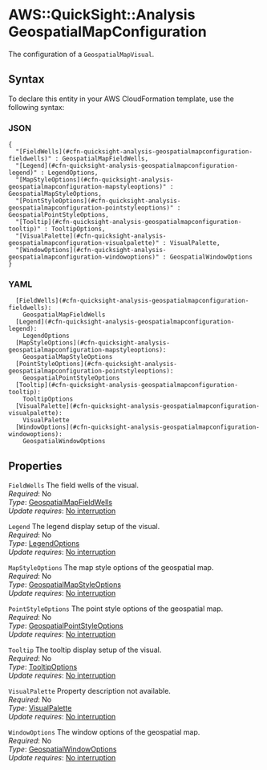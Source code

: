 # AWS::QuickSight::Analysis GeospatialMapConfiguration<a name="aws-properties-quicksight-analysis-geospatialmapconfiguration"></a>

The configuration of a `GeospatialMapVisual`\.

## Syntax<a name="aws-properties-quicksight-analysis-geospatialmapconfiguration-syntax"></a>

To declare this entity in your AWS CloudFormation template, use the following syntax:

### JSON<a name="aws-properties-quicksight-analysis-geospatialmapconfiguration-syntax.json"></a>

```
{
  "[FieldWells](#cfn-quicksight-analysis-geospatialmapconfiguration-fieldwells)" : GeospatialMapFieldWells,
  "[Legend](#cfn-quicksight-analysis-geospatialmapconfiguration-legend)" : LegendOptions,
  "[MapStyleOptions](#cfn-quicksight-analysis-geospatialmapconfiguration-mapstyleoptions)" : GeospatialMapStyleOptions,
  "[PointStyleOptions](#cfn-quicksight-analysis-geospatialmapconfiguration-pointstyleoptions)" : GeospatialPointStyleOptions,
  "[Tooltip](#cfn-quicksight-analysis-geospatialmapconfiguration-tooltip)" : TooltipOptions,
  "[VisualPalette](#cfn-quicksight-analysis-geospatialmapconfiguration-visualpalette)" : VisualPalette,
  "[WindowOptions](#cfn-quicksight-analysis-geospatialmapconfiguration-windowoptions)" : GeospatialWindowOptions
}
```

### YAML<a name="aws-properties-quicksight-analysis-geospatialmapconfiguration-syntax.yaml"></a>

```
  [FieldWells](#cfn-quicksight-analysis-geospatialmapconfiguration-fieldwells):
    GeospatialMapFieldWells
  [Legend](#cfn-quicksight-analysis-geospatialmapconfiguration-legend):
    LegendOptions
  [MapStyleOptions](#cfn-quicksight-analysis-geospatialmapconfiguration-mapstyleoptions):
    GeospatialMapStyleOptions
  [PointStyleOptions](#cfn-quicksight-analysis-geospatialmapconfiguration-pointstyleoptions):
    GeospatialPointStyleOptions
  [Tooltip](#cfn-quicksight-analysis-geospatialmapconfiguration-tooltip):
    TooltipOptions
  [VisualPalette](#cfn-quicksight-analysis-geospatialmapconfiguration-visualpalette):
    VisualPalette
  [WindowOptions](#cfn-quicksight-analysis-geospatialmapconfiguration-windowoptions):
    GeospatialWindowOptions
```

## Properties<a name="aws-properties-quicksight-analysis-geospatialmapconfiguration-properties"></a>

`FieldWells` <a name="cfn-quicksight-analysis-geospatialmapconfiguration-fieldwells"></a>
The field wells of the visual\.  
_Required_: No  
_Type_: [GeospatialMapFieldWells](aws-properties-quicksight-analysis-geospatialmapfieldwells.md)  
_Update requires_: [No interruption](https://docs.aws.amazon.com/AWSCloudFormation/latest/UserGuide/using-cfn-updating-stacks-update-behaviors.html#update-no-interrupt)

`Legend` <a name="cfn-quicksight-analysis-geospatialmapconfiguration-legend"></a>
The legend display setup of the visual\.  
_Required_: No  
_Type_: [LegendOptions](aws-properties-quicksight-analysis-legendoptions.md)  
_Update requires_: [No interruption](https://docs.aws.amazon.com/AWSCloudFormation/latest/UserGuide/using-cfn-updating-stacks-update-behaviors.html#update-no-interrupt)

`MapStyleOptions` <a name="cfn-quicksight-analysis-geospatialmapconfiguration-mapstyleoptions"></a>
The map style options of the geospatial map\.  
_Required_: No  
_Type_: [GeospatialMapStyleOptions](aws-properties-quicksight-analysis-geospatialmapstyleoptions.md)  
_Update requires_: [No interruption](https://docs.aws.amazon.com/AWSCloudFormation/latest/UserGuide/using-cfn-updating-stacks-update-behaviors.html#update-no-interrupt)

`PointStyleOptions` <a name="cfn-quicksight-analysis-geospatialmapconfiguration-pointstyleoptions"></a>
The point style options of the geospatial map\.  
_Required_: No  
_Type_: [GeospatialPointStyleOptions](aws-properties-quicksight-analysis-geospatialpointstyleoptions.md)  
_Update requires_: [No interruption](https://docs.aws.amazon.com/AWSCloudFormation/latest/UserGuide/using-cfn-updating-stacks-update-behaviors.html#update-no-interrupt)

`Tooltip` <a name="cfn-quicksight-analysis-geospatialmapconfiguration-tooltip"></a>
The tooltip display setup of the visual\.  
_Required_: No  
_Type_: [TooltipOptions](aws-properties-quicksight-analysis-tooltipoptions.md)  
_Update requires_: [No interruption](https://docs.aws.amazon.com/AWSCloudFormation/latest/UserGuide/using-cfn-updating-stacks-update-behaviors.html#update-no-interrupt)

`VisualPalette` <a name="cfn-quicksight-analysis-geospatialmapconfiguration-visualpalette"></a>
Property description not available\.  
_Required_: No  
_Type_: [VisualPalette](aws-properties-quicksight-analysis-visualpalette.md)  
_Update requires_: [No interruption](https://docs.aws.amazon.com/AWSCloudFormation/latest/UserGuide/using-cfn-updating-stacks-update-behaviors.html#update-no-interrupt)

`WindowOptions` <a name="cfn-quicksight-analysis-geospatialmapconfiguration-windowoptions"></a>
The window options of the geospatial map\.  
_Required_: No  
_Type_: [GeospatialWindowOptions](aws-properties-quicksight-analysis-geospatialwindowoptions.md)  
_Update requires_: [No interruption](https://docs.aws.amazon.com/AWSCloudFormation/latest/UserGuide/using-cfn-updating-stacks-update-behaviors.html#update-no-interrupt)
